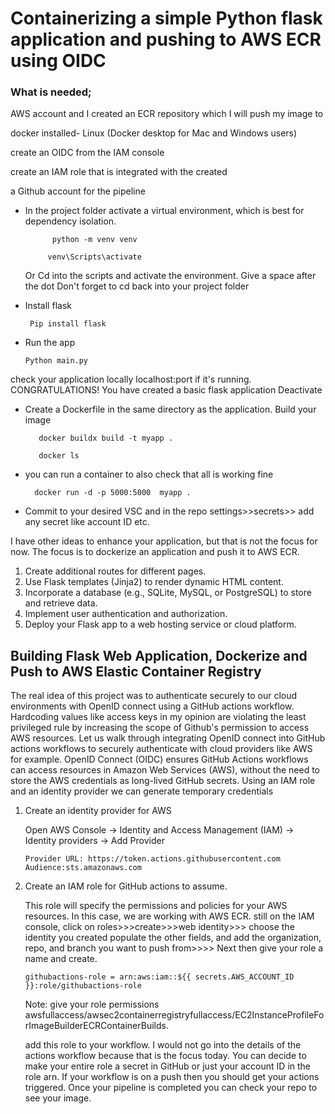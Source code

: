 <h1> Containerizing a simple Python flask application and pushing to AWS ECR using OIDC</h1>
	
<h3>What is needed;</h3>

AWS account and I created an ECR repository which I will push my image to

docker installed- Linux (Docker desktop for Mac and Windows users)

create an OIDC from the IAM console

create an IAM role that is integrated with the created 

a Github account for the pipeline

- In the project folder activate a virtual environment, which is best for dependency isolation.

            python -m venv venv
  
           venv\Scripts\activate
  
  Or 
        Cd into the scripts and activate the environment. Give a space after the dot
         Don't forget to cd back into your project folder

- Install flask
  
       Pip install flask

- Run the app

      Python main.py
 check your application locally localhost:port if it's running.
CONGRATULATIONS! You have created a basic flask application
Deactivate 

- Create a Dockerfile in the same directory as the application. Build your image
  
	     docker buildx build -t myapp .
  
	     docker ls

- you can run a container to also check that all is working fine
  
	    docker run -d -p 5000:5000  myapp .
	
- Commit to your desired VSC  and in the repo settings>>secrets>> add any secret like account ID etc.
  
	
I have other ideas to enhance your application, but that is not the focus for now. The focus is to dockerize an application and push it to AWS ECR.


1. Create additional routes for different pages.
2. Use Flask templates (Jinja2) to render dynamic HTML content.
3. Incorporate a database (e.g., SQLite, MySQL, or PostgreSQL) to store and retrieve data.
4. Implement user authentication and authorization.
5. Deploy your Flask app to a web hosting service or cloud platform.


<h2>Building Flask Web Application, Dockerize and Push to AWS Elastic Container Registry</h2>

 The real idea of this project was to authenticate securely to our cloud environments with OpenID connect using a GitHub actions workflow. Hardcoding values like 
 access keys in my opinion are violating the least privileged rule by increasing the scope of Github's permission to access AWS resources. Let us walk through
 integrating OpenID connect into GitHub actions workflows to securely authenticate with cloud providers like AWS for
 example. OpenID Connect (OIDC) ensures GitHub Actions workflows can access resources in Amazon Web Services (AWS), 
 without the need to store the AWS credentials as long-lived GitHub secrets. Using an IAM role and an identity
 provider we can generate temporary credentials 


1. Create an identity provider for AWS
   

   Open AWS Console -> Identity and Access Management (IAM) -> Identity providers -> Add Provider


       Provider URL: https://token.actions.githubusercontent.com
       Audience:sts.amazonaws.com

3. Create an IAM role for GitHub actions to assume.
   
   This role will specify the permissions and policies for your AWS resources. In this case, we are working
   with AWS ECR. still on the IAM console, click on roles>>>create>>>web identity>>> choose the identity you created
   populate the other fields, and add the organization, repo, and branch you want to push from>>>> Next then give your role a name and create.

       githubactions-role = arn:aws:iam::${{ secrets.AWS_ACCOUNT_ID }}:role/githubactions-role
   
   Note: give your role permissions awsfullaccess/awsec2containerregistryfullaccess/EC2InstanceProfileForImageBuilderECRContainerBuilds.

   add this role to your workflow. I would not go into the details of the actions workflow because that is the focus today.
   You can decide to make your entire role a secret in GitHub or just your account ID in the role arn. If your workflow is on a push then
   you should get your actions triggered. Once your pipeline is completed you can check your repo to see your image.

